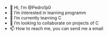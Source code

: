 - 👋 Hi, I’m @Pedro1p0
- 👀 I’m interested in learning programm
- 🌱 I’m currently learning C
- 💞️ I’m looking to collaborate on projects of C 
- 📫 How to reach me, you can send me a email

<!---
Pedro1p0/Pedro1p0 is a ✨ special ✨ repository because its `README.md` (this file) appears on your GitHub profile.
You can click the Preview link to take a look at your changes.
--->

